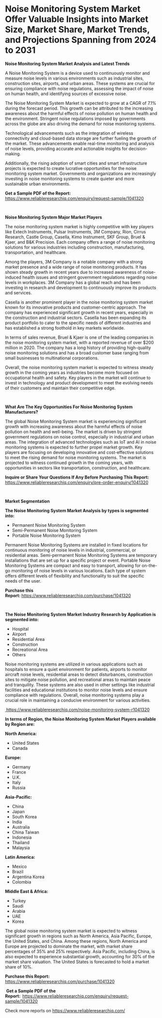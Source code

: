 <p><h1>Noise Monitoring System Market Offer Valuable Insights into Market Size, Market Share, Market Trends, and Projections Spanning from 2024 to 2031</h1></p><p><strong>Noise Monitoring System Market Analysis and Latest Trends</strong></p>
<p><p>A Noise Monitoring System is a device used to continuously monitor and measure noise levels in various environments such as industrial sites, construction sites, airports, and urban areas. These systems are crucial for ensuring compliance with noise regulations, assessing the impact of noise on human health, and identifying sources of excessive noise.</p><p>The Noise Monitoring System Market is expected to grow at a CAGR of 7.1% during the forecast period. This growth can be attributed to the increasing awareness about the harmful effects of noise pollution on human health and the environment. Stringent noise regulations imposed by governments across the globe are also driving the demand for noise monitoring systems.</p><p>Technological advancements such as the integration of wireless connectivity and cloud-based data storage are further fueling the growth of the market. These advancements enable real-time monitoring and analysis of noise levels, providing accurate and actionable insights for decision-making.</p><p>Additionally, the rising adoption of smart cities and smart infrastructure projects is expected to create lucrative opportunities for the noise monitoring system market. Governments and organizations are increasingly investing in noise monitoring systems to create quieter and more sustainable urban environments.</p></p>
<p><strong>Get a Sample PDF of the Report:&nbsp;</strong> <a href="https://www.reliableresearchiq.com/enquiry/request-sample/1041320">https://www.reliableresearchiq.com/enquiry/request-sample/1041320</a></p>
<p>&nbsp;</p>
<p><strong>Noise Monitoring System Major Market Players</strong></p>
<p><p>The noise monitoring system market is highly competitive with key players like Extech Instruments, Pulsar Instruments, 3M Company, Rion, Cirrus Research, Castle Group, Casella, Kimo Instrument, SKF Group, Bruel & Kjaer, and B&K Precision. Each company offers a range of noise monitoring solutions for various industries including construction, manufacturing, transportation, and healthcare.</p><p>Among the players, 3M Company is a notable company with a strong market presence and a wide range of noise monitoring products. It has shown steady growth in recent years due to increased awareness of noise-induced health issues and stringent government regulations regarding noise levels in workplaces. 3M Company has a global reach and has been investing in research and development to continuously improve its products and services.</p><p>Casella is another prominent player in the noise monitoring system market known for its innovative products and customer-centric approach. The company has experienced significant growth in recent years, especially in the construction and industrial sectors. Casella has been expanding its product portfolio to cater to the specific needs of different industries and has established a strong foothold in key markets worldwide.</p><p>In terms of sales revenue, Bruel & Kjaer is one of the leading companies in the noise monitoring system market, with a reported revenue of over $200 million in 2020. The company has a long history of providing high-quality noise monitoring solutions and has a broad customer base ranging from small businesses to multinational corporations.</p><p>Overall, the noise monitoring system market is expected to witness steady growth in the coming years as industries become more focused on occupational health and safety. Key players in the market will continue to invest in technology and product development to meet the evolving needs of their customers and maintain their competitive edge.</p></p>
<p>&nbsp;</p>
<p><strong>What Are The Key Opportunities For Noise Monitoring System Manufacturers?</strong></p>
<p><p>The global Noise Monitoring System market is experiencing significant growth with increasing awareness about the harmful effects of noise pollution on health and well-being. The market is driven by stringent government regulations on noise control, especially in industrial and urban areas. The integration of advanced technologies such as IoT and AI in noise monitoring systems is expected to further propel market growth. Key players are focusing on developing innovative and cost-effective solutions to meet the rising demand for noise monitoring systems. The market is projected to witness continued growth in the coming years, with opportunities in sectors like transportation, construction, and healthcare.</p></p>
<p><strong>Inquire or Share Your Questions If Any Before Purchasing This Report:</strong> <a href="https://www.reliableresearchiq.com/enquiry/pre-order-enquiry/1041320">https://www.reliableresearchiq.com/enquiry/pre-order-enquiry/1041320</a></p>
<p>&nbsp;</p>
<p><strong>Market Segmentation</strong></p>
<p><strong>The Noise Monitoring System Market Analysis by types is segmented into:</strong></p>
<p><ul><li>Permanent Noise Monitoring System</li><li>Semi-Permanent Noise Monitoring System</li><li>Portable Noise Monitoring System</li></ul></p>
<p><p>Permanent Noise Monitoring Systems are installed in fixed locations for continuous monitoring of noise levels in industrial, commercial, or residential areas. Semi-permanent Noise Monitoring Systems are temporary installations that are set up for a specific project or event. Portable Noise Monitoring Systems are compact and easy to transport, allowing for on-the-go monitoring of noise levels in various locations. Each type of system offers different levels of flexibility and functionality to suit the specific needs of the user.</p></p>
<p><strong>Purchase this Report:&nbsp;</strong><a href="https://www.reliableresearchiq.com/purchase/1041320">https://www.reliableresearchiq.com/purchase/1041320</a></p>
<p>&nbsp;</p>
<p><strong>The Noise Monitoring System Market Industry Research by Application is segmented into:</strong></p>
<p><ul><li>Hospital</li><li>Airport</li><li>Residential Area</li><li>Construction</li><li>Recreational Area</li><li>Others</li></ul></p>
<p><p>Noise monitoring systems are utilized in various applications such as hospitals to ensure a quiet environment for patients, airports to monitor aircraft noise levels, residential areas to detect disturbances, construction sites to mitigate noise pollution, and recreational areas to maintain peace and tranquility. These systems are also used in other settings like industrial facilities and educational institutions to monitor noise levels and ensure compliance with regulations. Overall, noise monitoring systems play a crucial role in maintaining a conducive environment for various activities.</p></p>
<p><a href="https://www.reliableresearchiq.com/noise-monitoring-system-r1041320">&nbsp;https://www.reliableresearchiq.com/noise-monitoring-system-r1041320</a></p>
<p><strong>In terms of Region, the Noise Monitoring System Market Players available by Region are:</strong></p>
<p>
    <p> <strong> North America: </strong>
        <ul>
            <li>United States</li>
            <li>Canada</li>
        </ul>
        </p> 
    <p> <strong> Europe: </strong>
        <ul>
            <li>Germany</li>
            <li>France</li>
            <li>U.K.</li>
            <li>Italy</li>
            <li>Russia</li>
        </ul>
        </p> 
    <p> <strong> Asia-Pacific: </strong>
        <ul>
            <li>China</li>
            <li>Japan</li>
            <li>South Korea</li>
            <li>India</li>
            <li>Australia</li>
            <li>China Taiwan</li>
            <li>Indonesia</li>
            <li>Thailand</li>
            <li>Malaysia</li>
        </ul>
        </p> 
    <p> <strong> Latin America: </strong>
        <ul>
            <li>Mexico</li>
            <li>Brazil</li>
            <li>Argentina Korea</li>
            <li>Colombia</li>
        </ul>
        </p> 
    <p> <strong> Middle East & Africa: </strong>
        <ul>
            <li>Turkey</li>
            <li>Saudi</li>
            <li>Arabia</li>
            <li>UAE</li>
            <li>Korea</li>
        </ul>
    </p>
    </p>
<p><p>The global noise monitoring system market is expected to witness significant growth in regions such as North America, Asia Pacific, Europe, the United States, and China. Among these regions, North America and Europe are projected to dominate the market, with market share percentages of 35% and 25% respectively. Asia Pacific, including China, is also expected to experience substantial growth, accounting for 30% of the market share valuation. The United States is forecasted to hold a market share of 10%.</p></p>
<p><strong>Purchase this Report: </strong><a href="https://www.reliableresearchiq.com/purchase/1041320">https://www.reliableresearchiq.com/purchase/1041320</a></p>
<p>&nbsp;<strong>Get a Sample PDF of the Report:&nbsp;&nbsp;</strong><a href="https://www.reliableresearchiq.com/enquiry/request-sample/1041320">https://www.reliableresearchiq.com/enquiry/request-sample/1041320</a></p>
<p><strong></strong></p>
<p>Check more reports on <a href="https://www.reliableresearchiq.com/">https://www.reliableresearchiq.com/</a></p>
